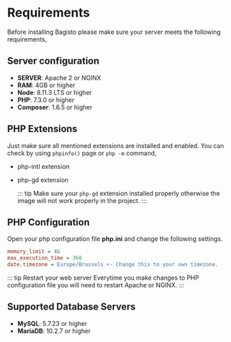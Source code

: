 # Requirements

Before installing Bagisto please make sure your server meets the following requirements,

## Server configuration

- **SERVER**: Apache 2 or NGINX
- **RAM**: 4GB or higher
- **Node**: 8.11.3 LTS or higher
- **PHP**: 7.3.0 or higher
- **Composer**: 1.6.5 or higher

## PHP Extensions

Just make sure all mentioned extensions are installed and enabled. You can check by using `phpinfo()` page or  `php -m` command,

- php-intl extension

- php-gd extension

  ::: tip
    Make sure your `php-gd` extension installed properly otherwise the image will not work properly in the project.
  :::

## PHP Configuration

Open your php configuration file **php.ini** and change the following settings.  

  ~~~ini
  memory_limit = 4G
  max_execution_time = 360
  date.timezone = Europe/Brussels <- Change this to your own timezone.
  ~~~

::: tip Restart your web server
  Everytime you make changes to PHP configuration file you will need to restart Apache or NGINX.
:::

## Supported Database Servers

- **MySQL**: 5.7.23 or higher
- **MariaDB**: 10.2.7 or higher

